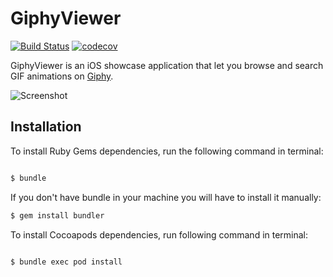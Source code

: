 # GiphyViewer

[![Build Status](https://api.travis-ci.org/enriquebk/GiphyViewer.svg?branch=master)](https://travis-ci.org/enriquebk/GiphyViewer)
[![codecov](https://codecov.io/gh/enriquebk/GiphyViewer/branch/master/graph/badge.svg)](https://codecov.io/gh/enriquebk/GiphyViewer)

GiphyViewer is an iOS showcase application that let you browse and search GIF animations on [Giphy](http://giphy.com/).

![Screenshot](demo.gif)

## Installation
To install Ruby Gems dependencies, run the following command in terminal: 

```bash

$ bundle

```

If you don't have bundle in your machine you will have to install it manually: 

```bash
$ gem install bundler
```

To install Cocoapods dependencies, run following command in terminal:

```bash

$ bundle exec pod install

```